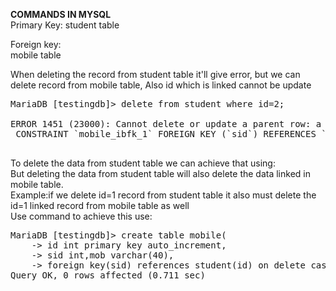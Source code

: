 <b>COMMANDS IN MYSQL</b><br>
Primary Key:
student table

Foreign key:<br>
mobile table

When deleting the record from student table it'll give error, but we can delete record from mobile table, Also id which is linked cannot be update<br>
<pre>
MariaDB [testingdb]> delete from student where id=2;<br>
ERROR 1451 (23000): Cannot delete or update a parent row: a foreign key constraint fails (`testingdb`.`mobile`,<br> CONSTRAINT `mobile_ibfk_1` FOREIGN KEY (`sid`) REFERENCES `student` (`id`))<br>
</pre>

To delete the data from student table we can achieve that using:<br>
But deleting the data from student table will also delete the data linked in mobile table.<br>
Example:if we delete id=1 record from student table it also must delete the id=1 linked record from mobile table as well<br>
Use command to achieve this use:<br>
<pre>
MariaDB [testingdb]> create table mobile(
    -> id int primary key auto_increment,
    -> sid int,mob varchar(40),
    -> foreign key(sid) references student(id) on delete cascade on update cascade);
Query OK, 0 rows affected (0.711 sec)
</pre>


